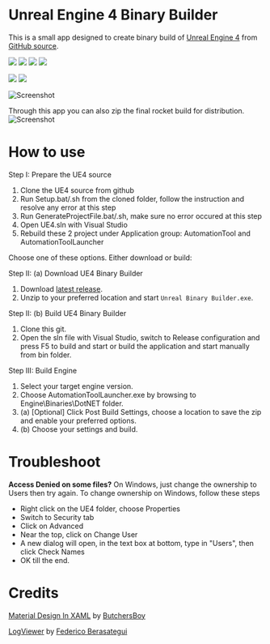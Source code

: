 Unreal Engine 4 Binary Builder
======================

This is a small app designed to create binary build of [Unreal Engine 4](https://www.unrealengine.com/) from [GitHub source](https://github.com/EpicGames/UnrealEngine).

![](https://img.shields.io/twitter/follow/ryanjon2040.svg?style=popout)	![](https://img.shields.io/github/last-commit/ryanjon2040/UE4-Binary-Builder.svg?style=popout) ![](https://img.shields.io/github/license/ryanjon2040/UE4-Binary-Builder.svg?style=popout) ![](https://img.shields.io/github/downloads/ryanjon2040/UE4-Binary-Builder/total.svg?style=popout) 

![](https://img.shields.io/github/languages/code-size/ryanjon2040/UE4-Binary-Builder.svg?style=flat) ![](https://img.shields.io/github/repo-size/ryanjon2040/UE4-Binary-Builder.svg?style=flat)

![Screenshot](https://i.imgur.com/z9u42gI.png)

Through this app you can also zip the final rocket build for distribution.
![Screenshot](https://i.imgur.com/oOKw8uy.png)

# How to use

Step I: Prepare the UE4 source
1. Clone the UE4 source from github
2. Run Setup.bat/.sh from the cloned folder, follow the instruction and resolve any error at this step
3. Run GenerateProjectFile.bat/.sh, make sure no error occured at this step
4. Open UE4.sln with Visual Studio
5. Rebuild these 2 project under Application group: AutomationTool and AutomationToolLauncher

Choose one of these options. Either download or build:

Step II: (a) Download UE4 Binary Builder
1. Download [latest release](https://github.com/ryanjon2040/UE4-Binary-Builder/releases/latest).
2. Unzip to your preferred location and start `Unreal Binary Builder.exe`.

Step II: (b) Build UE4 Binary Builder
1. Clone this git.
2. Open the sln file with Visual Studio, switch to Release configuration and press F5 to build and start or build the application and start manually from bin folder.

Step III: Build Engine
1. Select your target engine version.
2. Choose AutomationToolLauncher.exe by browsing to Engine\Binaries\DotNET folder.
3. (a) [Optional] Click Post Build Settings, choose a location to save the zip and enable your preferred options.
3. (b) Choose your settings and build.

# Troubleshoot

**Access Denied on some files?**
On Windows, just change the ownership to Users then try again. To change ownership on Windows, follow these steps
 - Right click on the UE4 folder, choose Properties
 - Switch to Security tab
 - Click on Advanced
 - Near the top, click on Change User
 - A new dialog will open, in the text box at bottom, type in "Users", then click Check Names
 - OK till the end.

   

# Credits

[Material Design In XAML](https://github.com/MaterialDesignInXAML/MaterialDesignInXamlToolkit) by [ButchersBoy](https://github.com/ButchersBoy)

[LogViewer](https://stackoverflow.com/a/16745054) by [Federico Berasategui](https://stackoverflow.com/users/643085/federico-berasategui)
